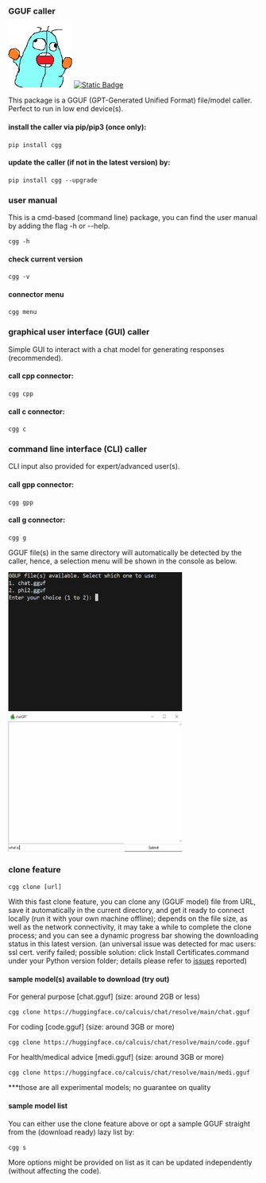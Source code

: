 ### GGUF caller

[<img src="https://raw.githubusercontent.com/calcuis/cgg/master/cgg.gif" width="128" height="128">](https://github.com/calcuis/cgg)
[![Static Badge](https://img.shields.io/badge/cgg-release-blue?logo=github)](https://github.com/calcuis/cgg/releases)

This package is a GGUF (GPT-Generated Unified Format) file/model caller. Perfect to run in low end device(s).
#### install the caller via pip/pip3 (once only):
```
pip install cgg
```
#### update the caller (if not in the latest version) by:
```
pip install cgg --upgrade
```
### user manual
This is a cmd-based (command line) package, you can find the user manual by adding the flag -h or --help.
```
cgg -h
```
#### check current version
```
cgg -v
```
#### connector menu
```
cgg menu
```
### graphical user interface (GUI) caller
Simple GUI to interact with a chat model for generating responses (recommended).
#### call cpp connector:
```
cgg cpp
``` 
#### call c connector:
```
cgg c
```
### command line interface (CLI) caller
CLI input also provided for expert/advanced user(s).
#### call gpp connector:
```
cgg gpp
```
#### call g connector:
```
cgg g
```

GGUF file(s) in the same directory will automatically be detected by the caller, hence, a selection menu will be shown in the console as below.

[<img src="https://raw.githubusercontent.com/calcuis/chatgpt-model-selector/master/demo.gif" width="350" height="280">](https://github.com/calcuis/chatgpt-model-selector/blob/main/demo.gif)
[<img src="https://raw.githubusercontent.com/calcuis/chatgpt-model-selector/master/demo1.gif" width="350" height="280">](https://github.com/calcuis/chatgpt-model-selector/blob/main/demo1.gif)

### clone feature
```
cgg clone [url]
```
With this fast clone feature, you can clone any (GGUF model) file from URL, save it automatically in the current directory, and get it ready to connect locally (run it with your own machine offline); depends on the file size, as well as the network connectivity, it may take a while to complete the clone process; and you can see a dynamic progress bar showing the downloading status in this latest version. (an universal issue was detected for mac users: ssl cert. verify failed; possible solution: click Install Certificates.command under your Python version folder; details please refer to [issues](https://github.com/calcuis/cgg/issues) reported)

#### sample model(s) available to download (try out)
For general purpose
[chat.gguf] (size: around 2GB or less)
```
cgg clone https://huggingface.co/calcuis/chat/resolve/main/chat.gguf
```
For coding
[code.gguf] (size: around 3GB or more)
```
cgg clone https://huggingface.co/calcuis/chat/resolve/main/code.gguf
```
For health/medical advice
[medi.gguf] (size: around 3GB or more)
```
cgg clone https://huggingface.co/calcuis/chat/resolve/main/medi.gguf
```
***those are all experimental models; no guarantee on quality

#### sample model list
You can either use the clone feature above or opt a sample GGUF straight from the (download ready) lazy list by:
```
cgg s
```
More options might be provided on list as it can be updated independently (without affecting the code).